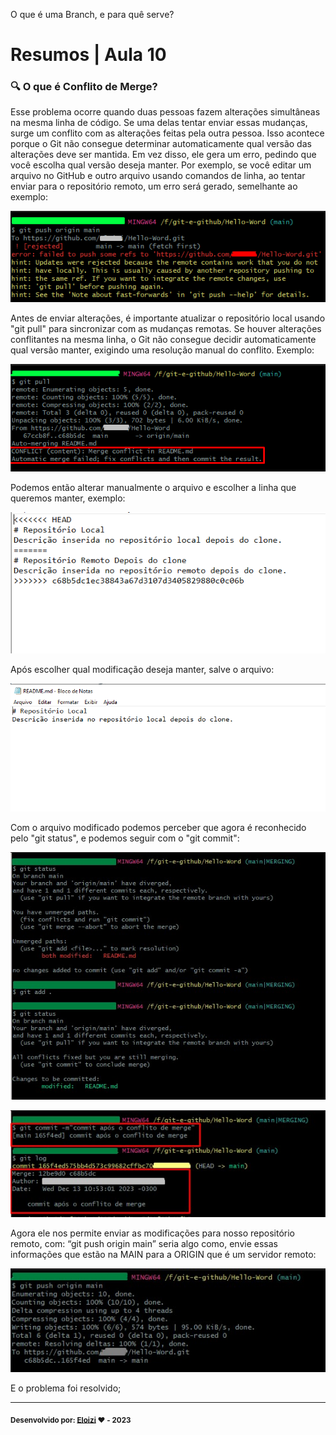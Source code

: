 O que é uma Branch, e para quê serve?

# Resumos | Aula 10

### 🔍 O que é Conflito de Merge?

Esse problema ocorre quando duas pessoas fazem alterações simultâneas na mesma linha de código. Se uma delas tentar enviar essas mudanças, surge um conflito com as alterações feitas pela outra pessoa. Isso acontece porque o Git não consegue determinar automaticamente qual versão das alterações deve ser mantida. Em vez disso, ele gera um erro, pedindo que você escolha qual versão deseja manter. Por exemplo, se você editar um arquivo no GitHub e outro arquivo usando comandos de linha, ao tentar enviar para o repositório remoto, um erro será gerado, semelhante ao exemplo:

![exemplo de erro: conflito de merge](/img/exemplo-conflito-merge.jpg)


Antes de enviar alterações, é importante atualizar o repositório local usando "git pull" para sincronizar com as mudanças remotas. Se houver alterações conflitantes na mesma linha, o Git não consegue decidir automaticamente qual versão manter, exigindo uma resolução manual do conflito. Exemplo:

![exemplo de git pull](/img/conflito-merge-git-pull.jpg)


Podemos então alterar manualmente o arquivo e escolher a linha que queremos manter, exemplo:

![exemplo do arquivo antes da modificação](/img/arquivo-necessario-alteracao.jpg)

Após escolher qual modificação deseja manter, salve o arquivo:

![exemplo do arquivo depois de modificado](/img/arquivo-modificado.jpg)

Com o arquivo modificado podemos perceber que agora é reconhecido pelo "git status", e podemos seguir com o "git commit":

![exemplo do arquivo git status](/img/git-commit-apos-arquivo-modificado.jpg)

![exemplo do arquivo git git commit](/img/conflito-merge-git-pull-git-commit.jpg)

Agora ele nos permite enviar as modificações para nosso repositório remoto, com: “git push origin main”
seria algo como, envie essas informações que estão na MAIN para a ORIGIN que é um servidor remoto:

![exemplo enviando arquivos com git push](/img/git-push.jpg)

E o problema foi resolvido;

---

<sub><b>Desenvolvido por: [Eloizi](https://github.com/Eloizi/gitHub-DIO) ❤️ - 2023</b></sub></a>




